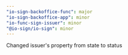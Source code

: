 ```yaml
---
"io-sign-backoffice-func": major
"io-sign-backoffice-app": minor
"io-func-sign-issuer": minor
"@io-sign/io-sign": minor
---
```


Changed issuer's property from state to status
